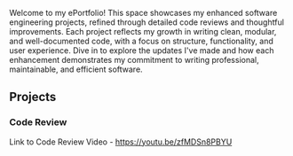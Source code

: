 Welcome to my ePortfolio! This space showcases my enhanced software engineering projects, refined through detailed code reviews and thoughtful improvements. Each project reflects my growth in writing clean, modular, and well-documented code, with a focus on structure, functionality, and user experience. Dive in to explore the updates I've made and how each enhancement demonstrates my commitment to writing professional, maintainable, and efficient software.
## Projects
### Code Review
Link to Code Review Video -
https://youtu.be/zfMDSn8PBYU



